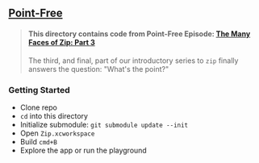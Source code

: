 ## [Point-Free](https://www.pointfree.co)

> #### This directory contains code from Point-Free Episode: [The Many Faces of Zip: Part 3](https://www.pointfree.co/episodes/ep25-the-many-faces-of-zip-part-3)
>
> The third, and final, part of our introductory series to `zip` finally answers the question: "What's the point?"

### Getting Started

* Clone repo
* `cd` into this directory
* Initialize submodule: `git submodule update --init`
* Open `Zip.xcworkspace`
* Build `cmd+B`
* Explore the app or run the playground

